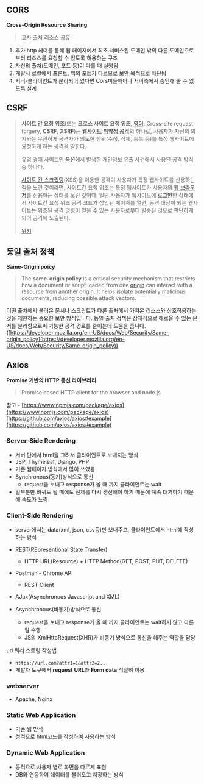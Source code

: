 ## CORS
**Cross-Origin Resource Sharing**

> 교차 출처 리소스 공유

 1. 추가 http 헤더를 통해 웹 페이지에서 최초 서비스된 도메인 밖의 다른 도메인으로부터 리소스를 요청할 수 있도록 허용하는 구조
 2. 자신의 출처(도메인, 포트 등)이 다를 때 실행됨
 3. 개발시 로컬에서 프론트, 백의 포트가 다르므로 보안 목적으로 차단됨
 4. 서버-클라이언트가 분리되어 있다면  Cors미들웨어나 서버측에서 승인해 줄 수 있도록 설계



## CSRF

> **사이트 간 요청 위조**(또는 **크로스 사이트 요청 위조**, [영어](https://ko.wikipedia.org/wiki/영어): Cross-site request forgery, **CSRF**, **XSRF**)는 [웹사이트](https://ko.wikipedia.org/wiki/웹사이트) [취약점 공격](https://ko.wikipedia.org/wiki/취약점_공격)의 하나로, 사용자가 자신의 의지와는 무관하게 공격자가 의도한 행위(수정, 삭제, 등록 등)를 특정 웹사이트에 요청하게 하는 공격을 말한다.
>
> 유명 경매 사이트인 [옥션](https://ko.wikipedia.org/wiki/옥션_(웹사이트))에서 발생한 개인정보 유출 사건에서 사용된 공격 방식 중 하나다.
>
> [사이트 간 스크립팅](https://ko.wikipedia.org/wiki/사이트_간_스크립팅)(XSS)을 이용한 공격이 사용자가 특정 웹사이트를 신용하는 점을 노린 것이라면, 사이트간 요청 위조는 특정 웹사이트가 사용자의 [웹 브라우저](https://ko.wikipedia.org/wiki/웹_브라우저)를 신용하는 상태를 노린 것이다. 일단 사용자가 웹사이트에 [로그인](https://ko.wikipedia.org/wiki/로그인)한 상태에서 사이트간 요청 위조 공격 코드가 삽입된 페이지를 열면, 공격 대상이 되는 웹사이트는 위조된 공격 명령이 믿을 수 있는 사용자로부터 발송된 것으로 판단하게 되어 공격에 노출된다.
>
> [위키](https://ko.wikipedia.org/wiki/%EC%82%AC%EC%9D%B4%ED%8A%B8_%EA%B0%84_%EC%9A%94%EC%B2%AD_%EC%9C%84%EC%A1%B0)





## 동일 출처 정책
**Same-Origin poicy**

> The  **same-origin policy**  is a critical security mechanism that restricts how a document or script loaded from one  [origin](https://developer.mozilla.org/en-US/docs/Glossary/origin)  can interact with a resource from another origin. It helps isolate potentially malicious documents, reducing possible attack vectors. 

어떤 출처에서 불러온 문서나 스크립트가 다른 출처에서 가져온 리소스와 상호작용하는 것을 제한하는 중요한 보안 방식입니다. 동일 출처 정책은 잠재적으로 해로울 수 있는 문서를 분리함으로써 가능한 공격 경로를 줄이는데 도움을 줍니다.([https://developer.mozilla.org/en-US/docs/Web/Security/Same-origin_policy](https://developer.mozilla.org/en-US/docs/Web/Security/Same-origin_policy))



## Axios
**Promise 기반의 HTTP 통신 라이브러리**

> Promise based HTTP client for the browser and node.js

참고 - [https://www.npmjs.com/package/axios](https://www.npmjs.com/package/axios)
[https://github.com/axios/axios#example](https://github.com/axios/axios#example)

<script src="https://gist.github.com/insolk/7cc3a3a9b7ed98046b280c6a6595d440.js"></script>

### Server-Side Rendering

- 서버 단에서 html을 그려서 클라이언트로 보내지는 방식
- JSP, Thymeleaf, Django, PHP
- 기존 웹페이지 방식에서 많이 쓰였음
- Synchronous(동기)방식으로 통신
  - request을 보내고 response가 올 때 까지 클라이언트는 wait
- 일부분만 바꿔도 될 때에도 전체를 다시 갱신해야 하기 때문에 계속 대기하기 때문에 속도가 느림



### Client-Side Rendering

- server에서는 data(xml, json, csv등)만 보내주고, 클라이언트에서 html에 작성하는 방식
- REST(REpresentional State Transfer)
  - HTTP URL(Resource) + HTTP Method(GET, POST, PUT, DELETE)
- Postman - Chrome API
  - REST Client

- AJax(Asynchronous Javascript and XML)
- Asynchronous(비동기)방식으로 통신
  - request을 보내고 response가 올 때 까지 클라이언트는 wait하지 않고 다른 일 수행
  - JS의 XmlHttpRequest(XHR)가 비동기 방식으로 통신을 해주는 역할을 담당

url 쿼리 스트링 작성법

- `https://url.com?attr1=1&attr2=2...`
- 개발자 도구에서 **request URL**과 **Form data** 적절히 이용

### webserver

- Apache, Nginx

### Static Web Application

- 기존 웹 방식
- 정적으로 html코드를 작성하여 사용하는 방식

### Dynamic Web Application

- 동적으로 사용자 별로 화면을 다르게 표현
- DB와 연동하여 데이터를 불러오고 저장하는 방식